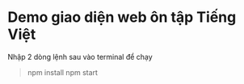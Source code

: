 # Demo giao diện web ôn tập Tiếng Việt
 Nhập 2 dòng lệnh sau vào terminal để chạy
> npm install
> npm start
